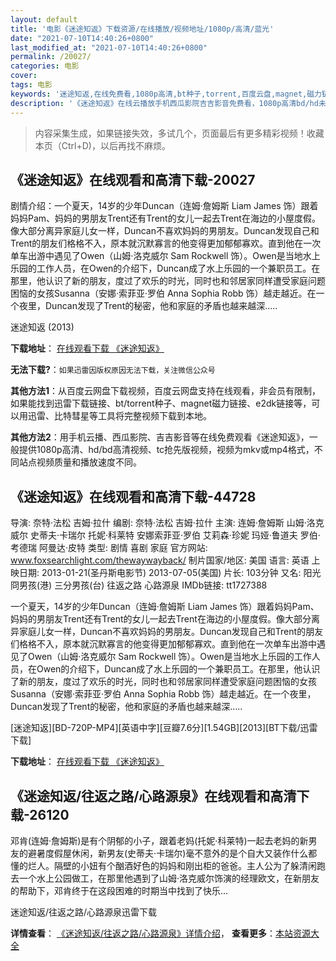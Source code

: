 ```yaml
---
layout: default
title: '电影《迷途知返》下载资源/在线播放/视频地址/1080p/高清/蓝光'
date: "2021-07-10T14:40:26+0800"
last_modified_at: "2021-07-10T14:40:26+0800"
permalink: /20027/
categories: 电影
cover:
tags: 电影
keywords: '迷途知返,在线免费看,1080p高清,bt种子,torrent,百度云盘,magnet,磁力链,迅雷下载资源'
description: '《迷途知返》在线云播放手机西瓜影院吉吉影音免费看，1080p高清bd/hd未删减完整版和tc抢先枪版，mkv/mp4格式，附带bt/torrent种子、magnet/磁力链、百度云盘、网盘资源迅雷下载链接'
---
```


>内容采集生成，如果链接失效，多试几个，页面最后有更多精彩视频！收藏本页（Ctrl+D)，以后再找不麻烦。


## 《迷途知返》在线观看和高清下载-20027

剧情介绍：一个夏天，14岁的少年Duncan（连姆·詹姆斯 Liam James 饰）跟着妈妈Pam、妈妈的男朋友Trent还有Trent的女儿一起去Trent在海边的小屋度假。像大部分离异家庭儿女一样，Duncan不喜欢妈妈的男朋友。Duncan发现自己和Trent的朋友们格格不入，原本就沉默寡言的他变得更加郁郁寡欢。直到他在一次单车出游中遇见了Owen（山姆·洛克威尔 Sam Rockwell 饰）。Owen是当地水上乐园的工作人员，在Owen的介绍下，Duncan成了水上乐园的一个兼职员工。在那里，他认识了新的朋友，度过了欢乐的时光，同时也和邻居家同样遭受家庭问题困恼的女孩Susanna（安娜·索菲亚·罗伯 Anna Sophia Robb 饰）越走越近。在一个夜里，Duncan发现了Trent的秘密，他和家庭的矛盾也越来越深.....


迷途知返 (2013)

**下载地址**： [在线观看下载 《迷途知返》](https://www.btbtdy.me/btdy/dy2041.html) 


**无法下载?**：`如果迅雷因版权原因无法下载，关注微信公众号 `

**其他方法1**：从百度云网盘下载视频，百度云网盘支持在线观看，非会员有限制，如果能找到迅雷下载链接、bt/torrent种子、magnet磁力链接、e2dk链接等，可以用迅雷、比特彗星等工具将完整视频下载到本地。

**其他方法2**：用手机云播、西瓜影院、吉吉影音等在线免费观看《迷途知返》，一般提供1080p高清、hd/bd高清视频、tc抢先版视频，视频为mkv或mp4格式，不同站点视频质量和播放速度不同。


## 《迷途知返》在线观看和高清下载-44728

导演: 奈特·法松 吉姆·拉什 编剧: 奈特·法松 吉姆·拉什 主演: 连姆·詹姆斯 山姆·洛克威尔 史蒂夫·卡瑞尔 托妮·科莱特 安娜索菲亚·罗伯 艾莉森·珍妮 玛娅·鲁道夫 罗伯·考德瑞 阿曼达·皮特 类型: 剧情 喜剧 家庭 官方网站: www.foxsearchlight.com/thewaywayback/ 制片国家/地区: 美国 语言: 英语 上映日期: 2013-01-21(圣丹斯电影节) 2013-07-05(美国) 片长: 103分钟 又名: 阳光冏男孩(港) 三分男孩(台) 往返之路 心路源泉 IMDb链接: tt1727388

一个夏天，14岁的少年Duncan（连姆·詹姆斯 Liam James 饰）跟着妈妈Pam、妈妈的男朋友Trent还有Trent的女儿一起去Trent在海边的小屋度假。像大部分离异家庭儿女一样，Duncan不喜欢妈妈的男朋友。Duncan发现自己和Trent的朋友们格格不入，原本就沉默寡言的他变得更加郁郁寡欢。直到他在一次单车出游中遇见了Owen（山姆·洛克威尔 Sam Rockwell 饰）。Owen是当地水上乐园的工作人员，在Owen的介绍下，Duncan成了水上乐园的一个兼职员工。在那里，他认识了新的朋友，度过了欢乐的时光，同时也和邻居家同样遭受家庭问题困恼的女孩Susanna（安娜·索菲亚·罗伯 Anna Sophia Robb 饰）越走越近。在一个夜里，Duncan发现了Trent的秘密，他和家庭的矛盾也越来越深…..


[迷途知返][BD-720P-MP4][英语中字][豆瓣7.6分][1.54GB][2013][BT下载/迅雷下载]

**下载地址**： [在线观看下载 《迷途知返》](https://www.btdx8.com/torrent/the_way_way_back_2013.html) 


## 《迷途知返/往返之路/心路源泉》在线观看和高清下载-26120

邓肯(连姆·詹姆斯)是有个阴郁的小子，跟着老妈(托妮·科莱特)一起去老妈的新男友的避暑度假屋休闲，新男友(史蒂夫&middot;卡瑞尔)毫不意外的是个自大又装作什么都懂的烂人。隔壁的小妞有个酗酒好色的妈妈和刚出柜的爸爸。主人公为了躲清闲跑去一个水上公园做工，在那里他遇到了山姆&middot;洛克威尔饰演的经理欧文，在新朋友的帮助下，邓肯终于在这段困难的时期当中找到了快乐…


迷途知返/往返之路/心路源泉迅雷下载

**详情查看**： [《迷途知返/往返之路/心路源泉》详情介绍](/movie/26120/)， **查看更多**：[本站资源大全](/movie/t/all/)

